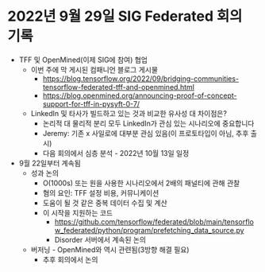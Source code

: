 # 2022년 9월 29일 SIG Federated 회의 기록

- TFF 및 OpenMined(이제 SIG에 참여) 협업
    - 이번 주에 막 게시된 컴패니언 블로그 게시물
        - https://blog.tensorflow.org/2022/09/bridging-communities-tensorflow-federated-tff-and-openmined.html
        - https://blog.openmined.org/announcing-proof-of-concept-support-for-tff-in-pysyft-0-7/
    - LinkedIn 및 타사가 빌드하고 있는 것과 비교한 유사성 대 차이점은?
        - 논리적 대 물리적 분리 모두 LinkedIn가 관심 있는 시나리오에 중요합니다
        - Jeremy: 기존 x 사일로에 대부분 관심 있음(이 프로토타입이 아님, 추후 출시)
        - 다음 회의에서 심층 분석 - 2022년 10월 13일 일정
- 9월 22일부터 계속됨
    - 성과 논의
        - O(1000s) 또는 원을 사용한 시나리오에서 2배의 패널티에 관해 관찰
        - 혐의 요인: TFF 설정 비용, 커뮤니케이션
        - 도움이 될 것 같은 중복 데이터 수집 및 계산
        - 이 시작을 지원하는 코드
            - https://github.com/tensorflow/federated/blob/main/tensorflow_federated/python/program/prefetching_data_source.py
            - Disorder 서버에서 계속된 논의
    - 버저닝 - OpenMined와 역시 관련됨(3방향 해결 필요)
        - 추후 회의에서 논의
